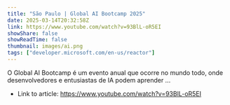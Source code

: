 ```yaml
---
title: "São Paulo | Global AI Bootcamp 2025"
date: 2025-03-14T20:32:58Z
link: https://www.youtube.com/watch?v=93BlL-oR5EI
showShare: false
showReadTime: false
thumbnail: images/ai.png
tags: ["developer.microsoft.com/en-us/reactor"]
---
```

O Global AI Bootcamp é um evento anual que ocorre no mundo todo, onde desenvolvedores e entusiastas de IA podem aprender ...

- Link to article: https://www.youtube.com/watch?v=93BlL-oR5EI